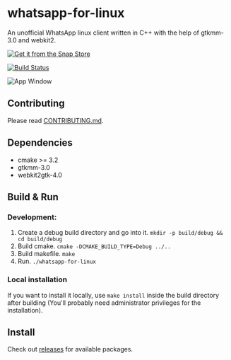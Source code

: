 # whatsapp-for-linux

An unofficial WhatsApp linux client written in C++ with the help of gtkmm-3.0 and webkit2.

[![Get it from the Snap Store](https://snapcraft.io/static/images/badges/en/snap-store-white.svg)](https://snapcraft.io/whatsapp-for-linux)

[![Build Status](https://travis-ci.com/eneshecan/whatsapp-for-linux.svg?branch=master)](https://travis-ci.com/eneshecan/whatsapp-for-linux)

![App Window](https://github.com/eneshecan/whatsapp-for-linux/blob/master/screenshot/app.png)


## Contributing
Please read [CONTRIBUTING.md](CONTRIBUTING.md).


## Dependencies

* cmake >= 3.2
* gtkmm-3.0
* webkit2gtk-4.0


## Build & Run

### Development:

1. Create a debug build directory and go into it. `mkdir -p build/debug && cd build/debug`
2. Build cmake. `cmake -DCMAKE_BUILD_TYPE=Debug ../..`
3. Build makefile. `make`
4. Run. `./whatsapp-for-linux`

### Local installation
If you want to install it locally, use `make install` inside the build directory after
building (You'll probably need administrator privileges for the installation).


## Install
Check out [releases](https://github.com/eneshecan/whatsapp-for-linux/releases) for available packages.
